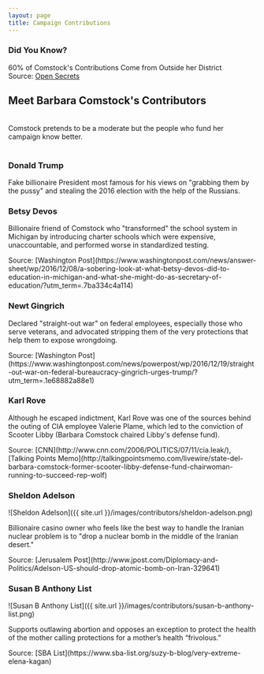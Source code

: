 ```yaml
---
layout: page
title: Campaign Contributions
---
```



<div id='promotion'>
  <h3>Did You Know?</h3>
  60% of Comstock's Contributions Come from Outside her District

  <div class='source'>
    Source: <a href='https://www.opensecrets.org/politicians/geog.php?cycle=2016&cid=N00036023&type=I'>Open Secrets</a>
  </div>
</div>

## Meet Barbara Comstock's Contributors

<br/>
Comstock pretends to be a moderate but the people who fund her campaign know better.
<br/><br/>

### Donald Trump

Fake billionaire President most famous for his views on "grabbing them by the pussy" and stealing the 2016 election with the help of the Russians.

### Betsy Devos

Billionaire friend of Comstock who "transformed" the school system in Michigan by introducing charter schools which were expensive, unaccountable, and performed worse in standardized testing.

<span class='source'>
  Source: [Washington Post](https://www.washingtonpost.com/news/answer-sheet/wp/2016/12/08/a-sobering-look-at-what-betsy-devos-did-to-education-in-michigan-and-what-she-might-do-as-secretary-of-education/?utm_term=.7ba334c4a114)
</span>

### Newt Gingrich

Declared "straight-out war" on federal employees, especially those who serve veterans, and advocated stripping them of the very protections that help them to expose wrongdoing.

<span class='source'>
  Source: [Washington Post](https://www.washingtonpost.com/news/powerpost/wp/2016/12/19/straight-out-war-on-federal-bureaucracy-gingrich-urges-trump/?utm_term=.1e68882a88e1)
</span>

### Karl Rove

Although he escaped indictment, Karl Rove was one of the sources behind the outing of CIA employee Valerie Plame, which led to the conviction of Scooter Libby (Barbara Comstock chaired Libby's defense fund).

<span class='source'>
  Source: [CNN](http://www.cnn.com/2006/POLITICS/07/11/cia.leak/), [Talking Points Memo](http://talkingpointsmemo.com/livewire/state-del-barbara-comstock-former-scooter-libby-defense-fund-chairwoman-running-to-succeed-rep-wolf)
</span>


### Sheldon Adelson

<span class='contributor-image'>
  ![Sheldon Adelson]({{ site.url }}/images/contributors/sheldon-adelson.png)
</span>

Billionaire casino owner who feels like the best way to handle the Iranian nuclear problem is to "drop a nuclear bomb in the middle of the Iranian desert."

<span class='source'>
  Source: [Jerusalem Post](http://www.jpost.com/Diplomacy-and-Politics/Adelson-US-should-drop-atomic-bomb-on-Iran-329641)
</span>

<div style="clear: both;"></div>

### Susan B Anthony List

<span class='contributor-image'>
  ![Susan B Anthony List]({{ site.url }}/images/contributors/susan-b-anthony-list.png)
</span>

Supports outlawing abortion and opposes an exception to protect the health of the mother calling protections for a mother’s health “frivolous.”

<span class='source'>
  Source: [SBA List](https://www.sba-list.org/suzy-b-blog/very-extreme-elena-kagan)
</span>

